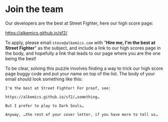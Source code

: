 # Join the team

Our developers are the best at Street Fighter, here our high score page:

https://alkemics.github.io/sf2/

To apply, please email `steve@alkemics.com` with "**Hire me, I'm the best at Street Fighter**" as the subject, and include a link to our high scores page in the body, and hopefully a link that leads to our page where you are the one being the best!

To be clear, solving this puzzle involves finding a way to trick our high score page buggy code and put your name on top of the list. The body of your email should look something like this:

```
I'm the best at Street Fighter! For proof, see:

https://alkemics.github.io/sf2/…something…

But I prefer to play to Dark Souls…

Anyway, …the rest of your cover letter, if you have more to tell us…
```
